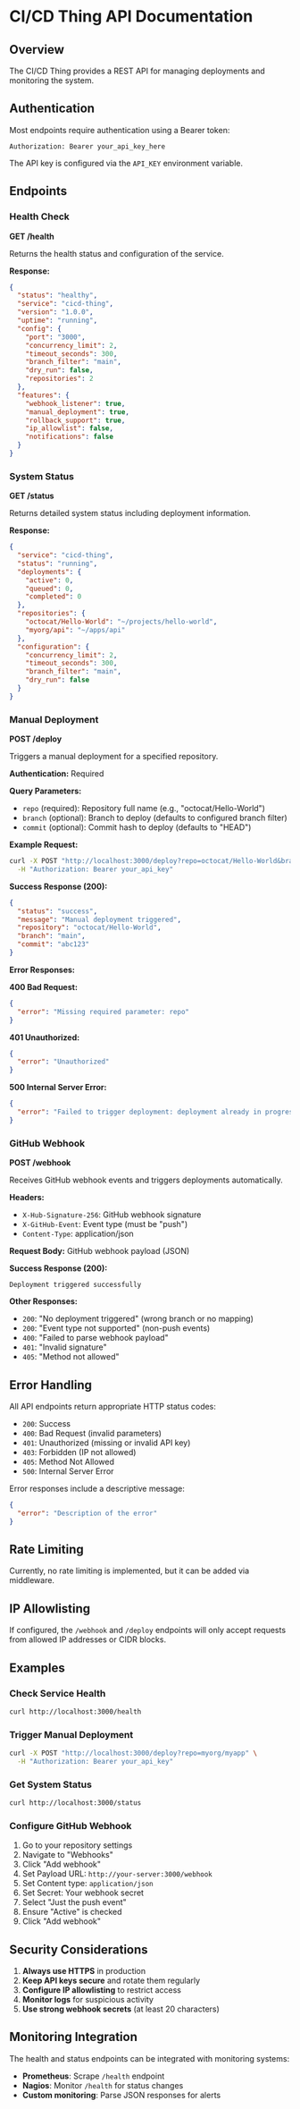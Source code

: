 # CI/CD Thing API Documentation

## Overview

The CI/CD Thing provides a REST API for managing deployments and monitoring the system.

## Authentication

Most endpoints require authentication using a Bearer token:

```
Authorization: Bearer your_api_key_here
```

The API key is configured via the `API_KEY` environment variable.

## Endpoints

### Health Check

**GET /health**

Returns the health status and configuration of the service.

**Response:**
```json
{
  "status": "healthy",
  "service": "cicd-thing",
  "version": "1.0.0",
  "uptime": "running",
  "config": {
    "port": "3000",
    "concurrency_limit": 2,
    "timeout_seconds": 300,
    "branch_filter": "main",
    "dry_run": false,
    "repositories": 2
  },
  "features": {
    "webhook_listener": true,
    "manual_deployment": true,
    "rollback_support": true,
    "ip_allowlist": false,
    "notifications": false
  }
}
```

### System Status

**GET /status**

Returns detailed system status including deployment information.

**Response:**
```json
{
  "service": "cicd-thing",
  "status": "running",
  "deployments": {
    "active": 0,
    "queued": 0,
    "completed": 0
  },
  "repositories": {
    "octocat/Hello-World": "~/projects/hello-world",
    "myorg/api": "~/apps/api"
  },
  "configuration": {
    "concurrency_limit": 2,
    "timeout_seconds": 300,
    "branch_filter": "main",
    "dry_run": false
  }
}
```

### Manual Deployment

**POST /deploy**

Triggers a manual deployment for a specified repository.

**Authentication:** Required

**Query Parameters:**
- `repo` (required): Repository full name (e.g., "octocat/Hello-World")
- `branch` (optional): Branch to deploy (defaults to configured branch filter)
- `commit` (optional): Commit hash to deploy (defaults to "HEAD")

**Example Request:**
```bash
curl -X POST "http://localhost:3000/deploy?repo=octocat/Hello-World&branch=main&commit=abc123" \
  -H "Authorization: Bearer your_api_key"
```

**Success Response (200):**
```json
{
  "status": "success",
  "message": "Manual deployment triggered",
  "repository": "octocat/Hello-World",
  "branch": "main",
  "commit": "abc123"
}
```

**Error Responses:**

**400 Bad Request:**
```json
{
  "error": "Missing required parameter: repo"
}
```

**401 Unauthorized:**
```json
{
  "error": "Unauthorized"
}
```

**500 Internal Server Error:**
```json
{
  "error": "Failed to trigger deployment: deployment already in progress for app Hello-World"
}
```

### GitHub Webhook

**POST /webhook**

Receives GitHub webhook events and triggers deployments automatically.

**Headers:**
- `X-Hub-Signature-256`: GitHub webhook signature
- `X-GitHub-Event`: Event type (must be "push")
- `Content-Type`: application/json

**Request Body:** GitHub webhook payload (JSON)

**Success Response (200):**
```
Deployment triggered successfully
```

**Other Responses:**
- `200`: "No deployment triggered" (wrong branch or no mapping)
- `200`: "Event type not supported" (non-push events)
- `400`: "Failed to parse webhook payload"
- `401`: "Invalid signature"
- `405`: "Method not allowed"

## Error Handling

All API endpoints return appropriate HTTP status codes:

- `200`: Success
- `400`: Bad Request (invalid parameters)
- `401`: Unauthorized (missing or invalid API key)
- `403`: Forbidden (IP not allowed)
- `405`: Method Not Allowed
- `500`: Internal Server Error

Error responses include a descriptive message:

```json
{
  "error": "Description of the error"
}
```

## Rate Limiting

Currently, no rate limiting is implemented, but it can be added via middleware.

## IP Allowlisting

If configured, the `/webhook` and `/deploy` endpoints will only accept requests from allowed IP addresses or CIDR blocks.

## Examples

### Check Service Health

```bash
curl http://localhost:3000/health
```

### Trigger Manual Deployment

```bash
curl -X POST "http://localhost:3000/deploy?repo=myorg/myapp" \
  -H "Authorization: Bearer your_api_key"
```

### Get System Status

```bash
curl http://localhost:3000/status
```

### Configure GitHub Webhook

1. Go to your repository settings
2. Navigate to "Webhooks"
3. Click "Add webhook"
4. Set Payload URL: `http://your-server:3000/webhook`
5. Set Content type: `application/json`
6. Set Secret: Your webhook secret
7. Select "Just the push event"
8. Ensure "Active" is checked
9. Click "Add webhook"

## Security Considerations

1. **Always use HTTPS** in production
2. **Keep API keys secure** and rotate them regularly
3. **Configure IP allowlisting** to restrict access
4. **Monitor logs** for suspicious activity
5. **Use strong webhook secrets** (at least 20 characters)

## Monitoring Integration

The health and status endpoints can be integrated with monitoring systems:

- **Prometheus**: Scrape `/health` endpoint
- **Nagios**: Monitor `/health` for status changes
- **Custom monitoring**: Parse JSON responses for alerts
